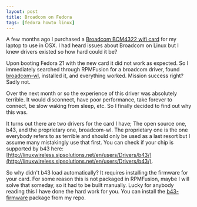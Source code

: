 ```yaml
---
layout: post
title: Broadcom on Fedora
tags: [fedora howto linux]
---
```

A few months ago I purchased a [Broadcom BCM4322 wifi card](http://www.amazon.com/gp/product/B00AEEL1BY/ref=oh_aui_detailpage_o00_s00?ie=UTF8&psc=1)
for my laptop to use in OSX. I had heard issues about Broadcom on Linux but I knew drivers existed
so how hard could it be?

<!--more-->

Upon booting Fedora 21 with the new card it did not work as expected. So I immediately searched through
RPMFusion for a broadcom driver, found [broadcom-wl](http://download1.rpmfusion.org/nonfree/fedora/releases/21/Everything/x86_64/os/repoview/broadcom-wl.html), installed it, and everything worked. Mission success right? Sadly not.

Over the next month or so the experience of this driver was absolutely terrible. It would disconnect, have poor performance, take forever to connect, be slow waking from sleep, etc. So I finally decided to find out why
this was.

It turns out there are two drivers for the card I have; The open source one, b43, and the proprietary one, broadcom-wl. The proprietary one is the one everybody refers to as terrible and should only be used as a last
resort but I assume many mistakingly use that first. You can check if your chip is supported by b43 here: [http://linuxwireless.sipsolutions.net/en/users/Drivers/b43/](http://linuxwireless.sipsolutions.net/en/users/Drivers/b43/).

So why didn't b43 load automatically? It requires installing the firmware for your card. For some reason this
is not packaged in RPMFusion, maybe I will solve that someday, so it had to be built manually. Lucky for
anybody reading this I have done the hard work for you. You can install the [b43-firmware](https://dl.tingping.se/fedora/repoview/b43-firmware.html) package from my repo.
